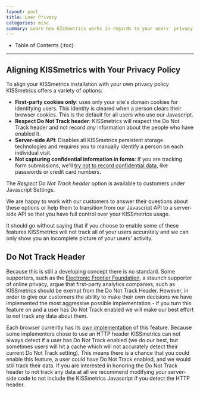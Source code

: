 ```yaml
---
layout: post
title: User Privacy
categories: misc
summary: Learn how KISSmetrics works in regards to your users' privacy and what you can do to make sure your KISSmetrics installation is in compliance with your privacy policy.
---
```

* Table of Contents
{:toc}
* * *

## Aligning KISSmetrics with Your Privacy Policy

To align your KISSmetrics installation with your own privacy policy KISSmetrics offers a variety of options:

* **First-party cookies only**:  uses only your site's domain cookies for identifying users.  This identity is cleared when a person clears their browser cookies. This is the default for all users who use our Javascript.
* **Respect Do Not Track header**:  KISSmetrics will respect the Do Not Track header and not record *any* information about the people who have enabled it.
* **Server-side API**:  Disables all KISSmetrics persistent storage technologies and requires you to manually identify a person on each individual visit.
* **Not capturing confidential information in forms**: If you are tracking form submissions, we'll [try not to record confidential data][protected], like passwords or credit card numbers.

The *Respect Do Not Track header* option is available to customers under Javascript Settings.

We are happy to work with our customers to answer their questions about these options or help them to transition from our Javascript API to a server-side API so that you have full control over your KISSmetrics usage.

It should go without saying that if you choose to enable some of these features KISSmetrics will not track all of your users accurately and we can only show you an incomplete picture of your users' activity.

## Do Not Track Header

Because this is still a developing concept there is no standard. Some supporters, such as the [Electronic Frontier Foundation][eff], a staunch supporter of online privacy, argue that first-party analytics companies, such as KISSmetrics should be exempt from the Do Not Track Header. However, in order to give our customers the ability to make their own decisions we have implemented the most aggressive possible implementation - if you turn this feature on and a user has Do Not Track enabled we will make our best effort to not track any data about them.

Each browser currently has its [own implementation][implementation] of this feature. Because some implementors chose to use an HTTP header KISSmetrics can not always detect if a user has Do Not Track enabled (we do our best, but sometimes users will hit a cache which will not accurately detect their current Do Not Track setting). This means there is a chance that you could enable this feature, a user could have Do Not Track enabled, and we would still track their data. If you are interested in honoring the Do Not Track header to not track any data at all we recommend modifying your server-side code to not include the KISSmetrics Javascript if you detect the HTTP header.

[eff]: http://www.eff.org/issues/do-not-track
[implementation]: http://ie.microsoft.com/testdrive/Browser/DoNotTrack/Default.html
[protected]: /apis/javascript/javascript-specific/protected-form-fields